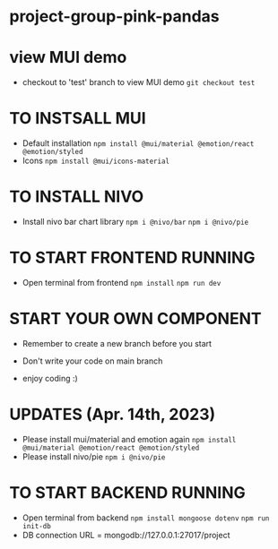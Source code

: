 # project-group-pink-pandas
# view MUI demo 
- checkout to 'test' branch to view MUI demo 
`git checkout test`

# TO INSTSALL MUI 
- Default installation
`npm install @mui/material @emotion/react @emotion/styled`
- Icons
`npm install @mui/icons-material`

# TO INSTALL NIVO 
- Install nivo bar chart library
`npm i @nivo/bar`
`npm i @nivo/pie`

# TO START FRONTEND RUNNING
- Open terminal from frontend
`npm install`
`npm run dev`



# START YOUR OWN COMPONENT
- Remember to create a new branch before you start 
- Don't write your code on main branch

- enjoy coding :)

# UPDATES (Apr. 14th, 2023)
- Please install mui/material and emotion again
`npm install @mui/material @emotion/react @emotion/styled`
- Please install nivo/pie
`npm i @nivo/pie`
# TO START BACKEND RUNNING
- Open terminal from backend
`npm install mongoose dotenv`
`npm run init-db`
- DB connection URL = mongodb://127.0.0.1:27017/project

